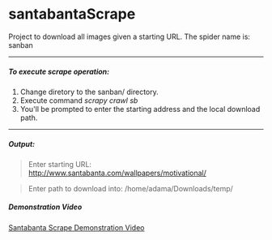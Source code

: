 # santabantaScrape
Project to download all images given a starting URL.
The spider name is: sanban

---

##### To execute scrape operation:
1. Change diretory to the sanban/ directory.
2. Execute command *scrapy crawl sb*
3. You'll be prompted to enter the starting address and the local download path.

---

##### Output: 
> Enter starting URL: http://www.santabanta.com/wallpapers/motivational/

> Enter path to download into: /home/adama/Downloads/temp/

##### Demonstration Video
[Santabanta Scrape Demonstration Video](https://youtu.be/q_UiWO1kxK8)
